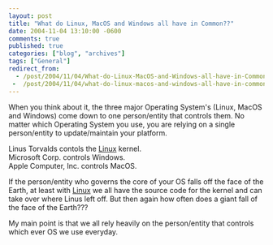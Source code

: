 ```yaml
---
layout: post
title: "What do Linux, MacOS and Windows all have in Common??"
date: 2004-11-04 13:10:00 -0600
comments: true
published: true
categories: ["blog", "archives"]
tags: ["General"]
redirect_from: 
  - /post/2004/11/04/What-do-Linux-MacOS-and-Windows-all-have-in-Common
 -  /post/2004/11/04/what-do-linux-macos-and-windows-all-have-in-common
---
```

<!-- more -->
<P>When you think about it, the three major Operating System's (Linux, MacOS and Windows) come down to one person/entity&nbsp;that controls them. No matter which Operating System you use, you are relying on a single person/entity to update/maintain your platform.</P>
<P>Linus Torvalds contols the <a title="Linux" href="http://www.linux.org/" target="_blank">Linux</a> kernel.<BR>Microsoft Corp. controls Windows.<BR>Apple Computer, Inc.&nbsp;controls MacOS.</P>
<P>If the person/entity who governs the core of your OS falls off the face of the Earth, at least with <a title="Linux" href="http://www.linux.org/" target="_blank">Linux</a> we all have the source code for the kernel and can take over where Linus left off. But then again how often does a giant fall of the face of the Earth???</P>
<P>My main point is that we all rely heavily on the person/entity that controls which ever OS we use everyday.</P>
